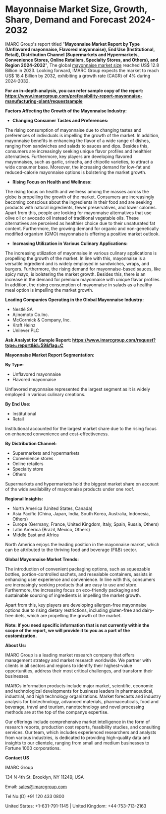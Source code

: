 ﻿# **Mayonnaise Market Size, Growth, Share, Demand and Forecast 2024-2032**
IMARC Group's report titled "**Mayonnaise Market Report by Type (Unflavored mayonnaise, Flavored mayonnaise), End Use (Institutional, Retail), Distribution Channel (Supermarkets and Hypermarkets, Convenience Stores, Online Retailers, Specialty Stores, and Others), and Region ​2024-2032**​", The global [mayonnaise market size](https://www.imarcgroup.com/prefeasibility-report-mayonnaise-manufacturing-plant) reached US$ 12.8 Billion in 2023. Looking forward, IMARC Group expects the market to reach US$ 18.4 Billion by 2032, exhibiting a growth rate (CAGR) of 4% during 2024-2032. 

**For an in-depth analysis, you can refer sample copy of the report: <https://www.imarcgroup.com/prefeasibility-report-mayonnaise-manufacturing-plant/requestsample>**

**Factors Affecting the Growth of the Mayonnaise Industry:**

- **Changing Consumer Tastes and Preferences:**

The rising consumption of mayonnaise due to changing tastes and preferences of individuals is impelling the growth of the market. In addition, mayonnaise benefits in enhancing the flavor of a wide range of dishes, ranging from sandwiches and salads to sauces and dips. Besides this, consumers are increasingly seeking unique flavor profiles and healthier alternatives. Furthermore, key players are developing flavored mayonnaises, such as garlic, sriracha, and chipotle varieties, to attract a wide consumer base. Moreover, the increasing demand for low-fat and reduced-calorie mayonnaise options is bolstering the market growth.  

- **Rising Focus on Health and Wellness:**

The rising focus on health and wellness among the masses across the globe is propelling the growth of the market. Consumers are increasingly becoming conscious about the ingredients in their food and are seeking products with natural ingredients, fewer preservatives, and lower calories. Apart from this, people are looking for mayonnaise alternatives that use olive oil or avocado oil instead of traditional vegetable oils. These alternatives are perceived as healthier choice due to their unsaturated fat content. Furthermore, the growing demand for organic and non-genetically modified organism (GMO) mayonnaise is offering a positive market outlook.

- **Increasing Utilization in Various Culinary Applications:**

The increasing utilization of mayonnaise in various culinary applications is propelling the growth of the market. In line with this, mayonnaise is a versatile ingredient and is widely employed in sandwiches, wraps, and burgers. Furthermore, the rising demand for mayonnaise-based sauces, like spicy mayo, is bolstering the market growth. Besides this, there is an increase in the demand for premium mayonnaise with unique flavor profiles. In addition, the rising consumption of mayonnaise in salads as a healthy meal option is impelling the market growth.

**Leading Companies Operating in the Global Mayonnaise Industry:**

- Nestlé SA
- Ajinomoto Co.Inc.
- McCormick & Company, Inc.
- Kraft Heinz
- Unilever PLC

**Ask Analyst for Sample Report: <https://www.imarcgroup.com/request?type=report&id=59&flag=C>**

**Mayonnaise Market Report Segmentation:**

**By Type:**

- Unflavored mayonnaise
- Flavored mayonnaise

Unflavored mayonnaise represented the largest segment as it is widely employed in various culinary creations.

**By End Use:**

- Institutional
- Retail

Institutional accounted for the largest market share due to the rising focus on enhanced convenience and cost-effectiveness.  

**By Distribution Channel:**

- Supermarkets and hypermarkets
- Convenience stores
- Online retailers
- Specialty store
- Others

Supermarkets and hypermarkets hold the biggest market share on account of the wide availability of mayonnaise products under one roof.  

**Regional Insights:**

- North America (United States, Canada)
- Asia Pacific (China, Japan, India, South Korea, Australia, Indonesia, Others)
- Europe (Germany, France, United Kingdom, Italy, Spain, Russia, Others)
- Latin America (Brazil, Mexico, Others)
- Middle East and Africa

North America enjoys the leading position in the mayonnaise market, which can be attributed to the thriving food and beverage (F&B) sector.   

**Global Mayonnaise Market Trends:**

The introduction of convenient packaging options, such as squeezable bottles, portion-controlled sachets, and resealable containers, assists in enhancing user experience and convenience. In line with this, consumers are increasingly seeking products that are easy to use and store. Furthermore, the increasing focus on eco-friendly packaging and sustainable sourcing of ingredients is impelling the market growth.

Apart from this, key players are developing allergen-free mayonnaise options due to rising dietary restrictions, including gluten-free and dairy-free diets, which are propelling the growth of the market.

**Note: If you need specific information that is not currently within the scope of the report, we will provide it to you as a part of the customization.**

**About Us:**

IMARC Group is a leading market research company that offers management strategy and market research worldwide. We partner with clients in all sectors and regions to identify their highest-value opportunities, address their most critical challenges, and transform their businesses.

IMARCs information products include major market, scientific, economic and technological developments for business leaders in pharmaceutical, industrial, and high technology organizations. Market forecasts and industry analysis for biotechnology, advanced materials, pharmaceuticals, food and beverage, travel and tourism, nanotechnology and novel processing methods are at the top of the companys expertise.

Our offerings include comprehensive market intelligence in the form of research reports, production cost reports, feasibility studies, and consulting services. Our team, which includes experienced researchers and analysts from various industries, is dedicated to providing high-quality data and insights to our clientele, ranging from small and medium businesses to Fortune 1000 corporations.

**Contact US**

IMARC Group

134 N 4th St. Brooklyn, NY 11249, USA

Email: sales@imarcgroup.com

Tel No:(D) +91 120 433 0800

United States: +1-631-791-1145 | United Kingdom: +44-753-713-2163
